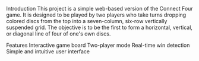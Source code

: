 Introduction
This project is a simple web-based version of the Connect Four game. It is designed to be played by two players who take turns dropping colored discs from the top into a seven-column, six-row vertically suspended grid. The objective is to be the first to form a horizontal, vertical, or diagonal line of four of one's own discs.

Features
Interactive game board
Two-player mode
Real-time win detection
Simple and intuitive user interface
